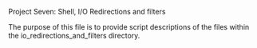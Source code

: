 Project Seven: Shell, I/O Redirections and filters

The purpose of this file is to provide script descriptions of the files within the io_redirections_and_filters directory.